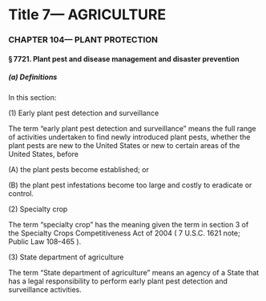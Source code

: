 
# Title 7— AGRICULTURE
### CHAPTER 104— PLANT PROTECTION
#### § 7721. Plant pest and disease management and disaster prevention
##### (a) Definitions

In this section:

(1) Early plant pest detection and surveillance

The term “early plant pest detection and surveillance” means the full range of activities undertaken to find newly introduced plant pests, whether the plant pests are new to the United States or new to certain areas of the United States, before

(A) the plant pests become established; or

(B) the plant pest infestations become too large and costly to eradicate or control.

(2) Specialty crop

The term “specialty crop” has the meaning given the term in section 3 of the Specialty Crops Competitiveness Act of 2004 ( 7 U.S.C. 1621 note; Public Law 108–465 ).

(3) State department of agriculture

The term “State department of agriculture” means an agency of a State that has a legal responsibility to perform early plant pest detection and surveillance activities.
